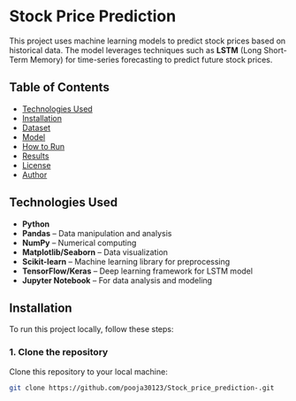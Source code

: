 # Stock Price Prediction

This project uses machine learning models to predict stock prices based on historical data. The model leverages techniques such as **LSTM** (Long Short-Term Memory) for time-series forecasting to predict future stock prices.

## Table of Contents

- [Technologies Used](#technologies-used)
- [Installation](#installation)
- [Dataset](#dataset)
- [Model](#model)
- [How to Run](#how-to-run)
- [Results](#results)
- [License](#license)
- [Author](#author)

## Technologies Used

- **Python**
- **Pandas** – Data manipulation and analysis
- **NumPy** – Numerical computing
- **Matplotlib/Seaborn** – Data visualization
- **Scikit-learn** – Machine learning library for preprocessing
- **TensorFlow/Keras** – Deep learning framework for LSTM model
- **Jupyter Notebook** – For data analysis and modeling

## Installation

To run this project locally, follow these steps:

### 1. Clone the repository
Clone this repository to your local machine:

```bash
git clone https://github.com/pooja30123/Stock_price_prediction-.git

